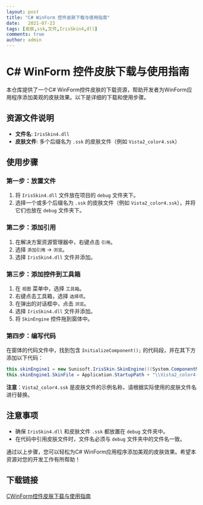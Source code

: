```yaml
---
layout: post
title: "C# WinForm 控件皮肤下载与使用指南"
date:   2021-07-23
tags: [皮肤,ssk,文件,IrisSkin4,dll]
comments: true
author: admin
---
```

# C# WinForm 控件皮肤下载与使用指南

本仓库提供了一个C# WinForm控件皮肤的下载资源，帮助开发者为WinForm应用程序添加美观的皮肤效果。以下是详细的下载和使用步骤。

## 资源文件说明

- **文件名**: `IrisSkin4.dll`
- **皮肤文件**: 多个后缀名为 `.ssk` 的皮肤文件（例如 `Vista2_color4.ssk`）

## 使用步骤

### 第一步：放置文件

1. 将 `IrisSkin4.dll` 文件放在项目的 `debug` 文件夹下。
2. 选择一个或多个后缀名为 `.ssk` 的皮肤文件（例如 `Vista2_color4.ssk`），并将它们也放在 `debug` 文件夹下。

### 第二步：添加引用

1. 在解决方案资源管理器中，右键点击 `引用`。
2. 选择 `添加引用` -> `浏览`。
3. 选择 `IrisSkin4.dll` 文件并添加。

### 第三步：添加控件到工具箱

1. 在 `视图` 菜单中，选择 `工具箱`。
2. 右键点击工具箱，选择 `选择项`。
3. 在弹出的对话框中，点击 `浏览`。
4. 选择 `IrisSkin4.dll` 文件并添加。
5. 将 `SkinEngine` 控件拖到窗体中。

### 第四步：编写代码

在窗体的代码文件中，找到包含 `InitializeComponent();` 的代码段，并在其下方添加以下代码：

```csharp
this.skinEngine1 = new Sunisoft.IrisSkin.SkinEngine(((System.ComponentModel.Component)(this)));
this.skinEngine1.SkinFile = Application.StartupPath + "\\Vista2_color4.ssk"; // 注意：这里的文件名需要与debug文件夹中的皮肤文件名一致
```

**注意**：`Vista2_color4.ssk` 是皮肤文件的示例名称，请根据实际使用的皮肤文件名进行替换。

## 注意事项

- 确保 `IrisSkin4.dll` 和皮肤文件 `.ssk` 都放置在 `debug` 文件夹中。
- 在代码中引用皮肤文件时，文件名必须与 `debug` 文件夹中的文件名一致。

通过以上步骤，您可以轻松为C# WinForm应用程序添加美观的皮肤效果。希望本资源对您的开发工作有所帮助！

## 下载链接

[CWinForm控件皮肤下载与使用指南](https://pan.quark.cn/s/799385670c8d)